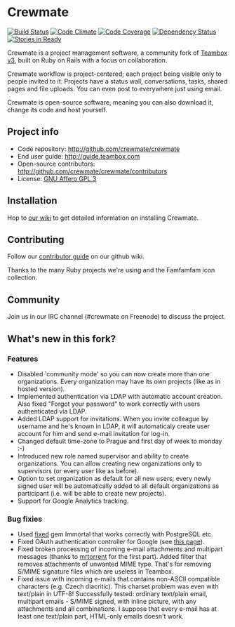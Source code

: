 # Crewmate

[![Build Status](https://travis-ci.org/crewmate/crewmate.png?branch=master)](https://travis-ci.org/crewmate/crewmate) [![Code Climate](https://codeclimate.com/github/crewmate/crewmate.png)](https://codeclimate.com/github/crewmate/crewmate) [![Code Coverage](https://codeclimate.com/github/crewmate/crewmate/coverage.png)](https://codeclimate.com/github/crewmate/crewmate) [![Dependency Status](https://gemnasium.com/crewmate/crewmate.png)](https://gemnasium.com/crewmate/crewmate) [![Stories in Ready](https://badge.waffle.io/crewmate/crewmate.png?label=Ready)](http://waffle.io/crewmate/crewmate)

Crewmate is a project management software, a community fork of [Teambox v3](https://github.com/teambox/teambox), built on Ruby on Rails with a focus on collaboration.

Crewmate workflow is project-centered; each project being visible only to people invited to it.
Projects have a status wall, conversations, tasks, shared pages and file uploads.
You can even post to everywhere just using email.

Crewmate is open-source software, meaning you can also download it, change its code and host yourself.

Project info
------------

- Code repository: <http://github.com/crewmate/crewmate>
- End user guide: <http://guide.teambox.com>
- Open-source contributors: <http://github.com/crewmate/crewmate/contributors>
- License: [GNU Affero GPL 3](https://github.com/crewmate/crewmate/blob/master/LICENSE)

Installation
------------

Hop to [our wiki](http://wiki.github.com/crewmate/crewmate/ "Crewmate wiki") to get detailed information on
installing Crewmate.

Contributing
------------

Follow our [contributor guide](https://github.com/crewmate/crewmate/wiki/Contributing) on our github wiki.

Thanks to the many Ruby projects we're using and the Famfamfam icon collection.

Community
---------

Join us in our IRC channel (#crewmate on Freenode) to discuss the project.


What's new in this fork?
------------------------

### Features
- Disabled 'community mode' so you can now create more than one organizations. Every organization may have its own projects (like as in hosted version).
- Implemented authentication via LDAP with automatic account creation. Also fixed "Forgot your password" to work correctly with users authenticated via LDAP.
- Added LDAP support for invitations. When you invite colleague by username and he's known in LDAP, it will automaticaly create user account for him and send e-mail invitation for log-in.
- Changed default time-zone to Prague and first day of week to monday :-)
- Introduced new role named supervisor and ability to create organizations. You can allow creating new organizations only to supervisors (or every user like as before).
- Option to set organization as default for all new users; every newly signed user will be automatically added to all default organizations as participant (i.e. will be able to create new projects).
- Support for Google Analytics tracking.

### Bug fixies 
- Used [fixed](https://github.com/davidmm/immortal) gem Immortal that works correctly with PostgreSQL etc.
- Fixed OAuth authentication controller for Google (see [this page](https://teambox.com/projects/teambox/conversations/76950)).
- Fixed broken processing of incoming e-mail attachments and multipart messages (thanks to [mrtorrent](https://github.com/mrtorrent/teambox/commit/74d9204b1fa0d5f18180b09f8d6d19ce49a16d7f) for the first part). Added filter that removes attachments of unwanted MIME type. That's for removing S/MIME signature files which are useless in Teambox.
- Fixed issue with incoming e-mails that contains non-ASCII compatible characters (e.g. Czech diacritic). This charset problem was even with text/plain in UTF-8! Successfully tested: ordinary text/plain email, multipart emails - S/MIME signed, with inline picture, with any attachments and all combinations. I suppose that every e-mail has at least one text/plain part, HTML-only emails doesn't work.
